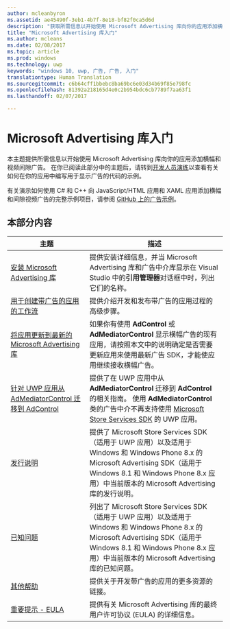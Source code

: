 ```yaml
---
author: mcleanbyron
ms.assetid: ae45490f-3eb1-4b7f-8e18-bf82f0ca5d6d
description: "获取所需信息以开始使用 Microsoft Advertising 库向你的应用添加横幅和视频间隙广告。"
title: "Microsoft Advertising 库入门"
ms.author: mcleans
ms.date: 02/08/2017
ms.topic: article
ms.prod: windows
ms.technology: uwp
keywords: "windows 10, uwp, 广告, 广告, 入门"
translationtype: Human Translation
ms.sourcegitcommit: c6b64cff1bbebc8ba69bc6e03d34b69f85e798fc
ms.openlocfilehash: 81392a218165d4e0c2b954bdc6cb7789f7aa63f1
ms.lasthandoff: 02/07/2017

---
```


# <a name="get-started-with-the-microsoft-advertising-libraries"></a>Microsoft Advertising 库入门




本主题提供所需信息以开始使用 Microsoft Advertising 库向你的应用添加横幅和视频间隙广告。 在你已阅读此部分中的主题后，请转到[开发人员演练](developer-walkthroughs.md)以查看有关如何在你的应用中编写用于显示广告的代码的示例。

有关演示如何使用 C# 和 C++ 向 JavaScript/HTML 应用和 XAML 应用添加横幅和间隙视频广告的完整示例项目，请参阅 [GitHub 上的广告示例](http://aka.ms/githubads)。

 

## <a name="in-this-section"></a>本部分内容

| 主题                                                                                                       | 描述                 |
|-------------------------------------------------------------------------------------------------------------|-----------------------------|
| [安装 Microsoft Advertising 库](install-the-microsoft-advertising-libraries.md) |  提供安装详细信息，并当 Microsoft Advertising 库和广告中介库显示在 Visual Studio 中的**引用管理器**对话框中时，列出它们的名称。  |
| [用于创建带广告的应用的工作流](workflows-for-creating-apps-with-ads.md)     |  提供介绍开发和发布带广告的应用过程的高级步骤。   |
| [将应用更新到最新的 Microsoft Advertising 库](update-your-app-to-the-latest-advertising-libraries.md)  | 如果你有使用 **AdControl** 或 **AdMediatorControl** 显示横幅广告的现有应用，请按照本文中的说明确定是否需要更新应用来使用最新广告 SDK，才能使应用继续接收横幅广告。  |
| [针对 UWP 应用从 AdMediatorControl 迁移到 AdControl](migrate-from-admediatorcontrol-to-adcontrol.md)  | 提供了在 UWP 应用中从 **AdMediatorControl** 迁移到 **AdControl** 的相关指南。 使用 **AdMediatorControl** 类的广告中介不再支持使用 [Microsoft Store Services SDK](http://aka.ms/store-em-sdk) 的 UWP 应用。   |
| [发行说明](release-notes-for-the-advertising-libraries.md)         |  提供了 Microsoft Store Services SDK（适用于 UWP 应用）以及适用于 Windows 和 Windows Phone 8.x 的 Microsoft Advertising SDK（适用于 Windows 8.1 和 Windows Phone 8.x 应用）中当前版本的 Microsoft Advertising 库的发行说明。   |
| [已知问题](known-issues-for-the-advertising-libraries.md)      |  列出了 Microsoft Store Services SDK（适用于 UWP 应用）以及适用于 Windows 和 Windows Phone 8.x 的 Microsoft Advertising SDK（适用于 Windows 8.1 和 Windows Phone 8.x 应用）中当前版本的 Microsoft Advertising 库的已知问题。   |
| [其他帮助](additional-help.md)                                    |   提供关于开发带广告的应用的更多资源的链接。  |
| [重要提示 - EULA](important-notice-eula.md)                                    |   提供有关 Microsoft Advertising 库的最终用户许可协议 (EULA) 的详细信息。   |


 

 

